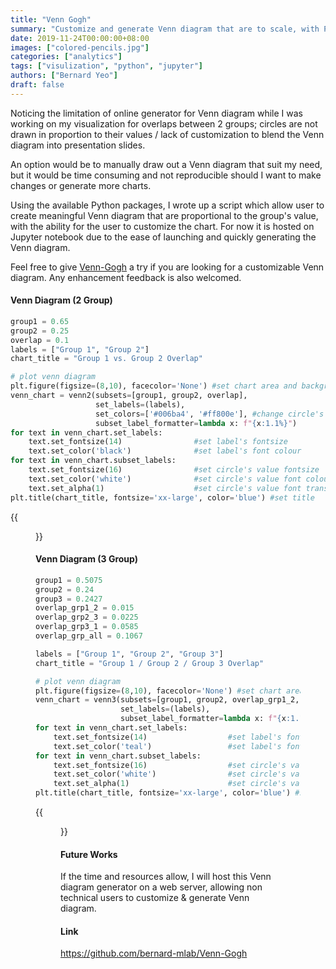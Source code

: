 ```yaml
---
title: "Venn Gogh"
summary: "Customize and generate Venn diagram that are to scale, with Python on Jupyter."
date: 2019-11-24T00:00:00+08:00
images: ["colored-pencils.jpg"]
categories: ["analytics"]
tags: ["visulization", "python", "jupyter"]
authors: ["Bernard Yeo"]
draft: false
---
```


Noticing the limitation of online generator for Venn diagram while I was working on my visualization for overlaps between 2 groups; circles are not drawn in proportion to their values / lack of customization to blend the Venn diagram into presentation slides.

An option would be to manually draw out a Venn diagram that suit my need, but it would be time consuming and not reproducible should I want to make changes or generate more charts.

Using the available Python packages, I wrote up a script which allow user to create meaningful Venn diagram that are proportional to the group's value, with the ability for the user to customize the chart. For now it is hosted on Jupyter notebook due to the ease of launching and quickly generating the Venn diagram.

Feel free to give [Venn-Gogh](https://github.com/bernard-mlab/Venn-Gogh) a try if you are looking for a customizable Venn diagram. Any enhancement feedback is also welcomed.



#### Venn Diagram (2 Group)

```python
group1 = 0.65
group2 = 0.25
overlap = 0.1
labels = ["Group 1", "Group 2"]
chart_title = "Group 1 vs. Group 2 Overlap"

# plot venn diagram
plt.figure(figsize=(8,10), facecolor='None') #set chart area and background colour
venn_chart = venn2(subsets=[group1, group2, overlap],  
                   set_labels=(labels),  
                   set_colors=['#006ba4', '#ff800e'], #change circle's colour
                   subset_label_formatter=lambda x: f"{x:1.1%}") 
for text in venn_chart.set_labels:
    text.set_fontsize(14)                #set label's fontsize 
    text.set_color('black')              #set label's font colour
for text in venn_chart.subset_labels:
    text.set_fontsize(16)                #set circle's value fontsize 
    text.set_color('white')              #set circle's value font colour
    text.set_alpha(1)                    #set circle's value font transparency
plt.title(chart_title, fontsize='xx-large', color='blue') #set title
```

{{<figure src="/images/venn-gogh/grp2_overlaps.png">}}

#### Venn Diagram (3 Group)

```python
group1 = 0.5075
group2 = 0.24
group3 = 0.2427
overlap_grp1_2 = 0.015
overlap_grp2_3 = 0.0225
overlap_grp3_1 = 0.0585
overlap_grp_all = 0.1067

labels = ["Group 1", "Group 2", "Group 3"]
chart_title = "Group 1 / Group 2 / Group 3 Overlap"

# plot venn diagram
plt.figure(figsize=(8,10), facecolor='None') #set chart area and background colour
venn_chart = venn3(subsets=[group1, group2, overlap_grp1_2, group3, overlap_grp3_1, overlap_grp2_3, overlap_grp_all],  
                   set_labels=(labels),  
                   subset_label_formatter=lambda x: f"{x:1.1%}") 
for text in venn_chart.set_labels:
    text.set_fontsize(14)                  #set label's fontsize 
    text.set_color('teal')                 #set label's font colour
for text in venn_chart.subset_labels:
    text.set_fontsize(16)                  #set circle's value fontsize
    text.set_color('white')                #set circle's value font colour
    text.set_alpha(1)                      #set circle's value font transparency, 0 as full transparent
plt.title(chart_title, fontsize='xx-large', color='blue') #set title
```

{{<figure src="/images/venn-gogh/grp3_overlaps.png">}}

#### Future Works

If the time and resources allow, I will host this Venn diagram generator on a web server, allowing non technical users to customize & generate Venn diagram.

#### Link

https://github.com/bernard-mlab/Venn-Gogh